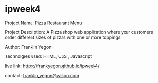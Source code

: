 # ipweek4

Project Name: Pizza Restaurant Menu

Project Description: A Pizza shop web application where your customers order different sizes of pizzas with one or more toppings

Author: Franklin Yegon

Technolgies used: HTML, CSS , Javascript

live link: https://frankyegon.github.io/ipweek4/

contact: franklin_yegon@yahoo.com
